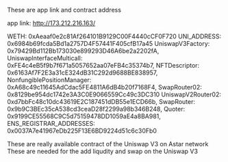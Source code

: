 These are app link and contract address

app link:  http://173.212.216.163/

WETH: 0xAeaaf0e2c81Af264101B9129C00F4440cCF0F720
UNI_ADDRESS: 0x6984b69fcda5Bd1a2757D4F57441F405cfB17a45
UniswapV3Factory: 0x79429Bd112Bb173030e899293D46A6be2a2202fA,
UniswapInterfaceMulticall: 0xFE4c4eB5f9b7f671a5057652aa07eFB4c35374b7,
NFTDescriptor: 0x6163Af7F2E3a31cE324dB31C292d9688BE838957,
NonfungiblePositionManager: 0xA68c49c11645AdCdac5FE4811A6dB4b20f7168F4,
SwapRouter02: 0x8129be954dc1742e3A3C0E9066559Cc49c3DC310
UniswapV2Router02: 0xd7bbFc48c10dc43619E2C187451dDB55e1ECD66b,
SwapRouter: 0x9b9C3BEc35cA538cd3ceaD28f2299a98b346B248,
Quoter: 0x9199CE55568C9C5d75159478DD1059aE4a8BA981,
ENS_REGISTRAR_ADDRESSES: 0x0037A7e41967eDb225F13E6BD9224d51c6c30Fb0

These are really available contract of the Uniswap V3 on Astar network
These are needed for the add liqudity and swap on the Uniswap V3

